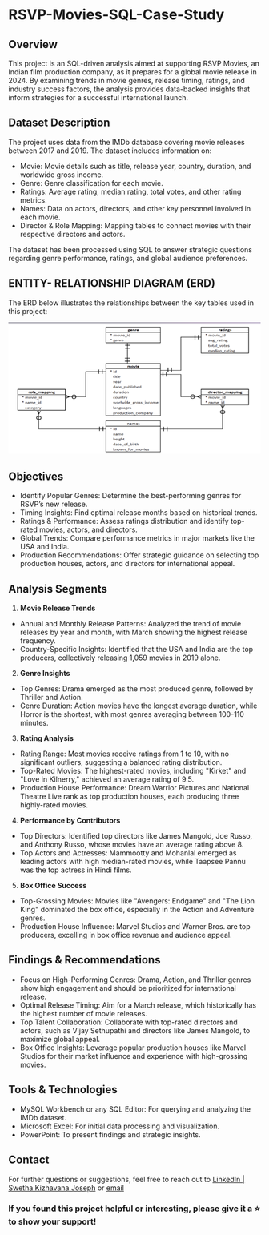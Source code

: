 # RSVP-Movies-SQL-Case-Study
## Overview
This project is an SQL-driven analysis aimed at supporting RSVP Movies, an Indian film production company, as it prepares for a global movie release in 2024. By examining trends in movie genres, release timing, ratings, and industry success factors, the analysis provides data-backed insights that inform strategies for a successful international launch.

## Dataset Description
The project uses data from the IMDb database covering movie releases between 2017 and 2019. The dataset includes information on:

* Movie: Movie details such as title, release year, country, duration, and worldwide gross income.
* Genre: Genre classification for each movie.
* Ratings: Average rating, median rating, total votes, and other rating metrics.
* Names: Data on actors, directors, and other key personnel involved in each movie.
* Director & Role Mapping: Mapping tables to connect movies with their respective directors and actors.
  
The dataset has been processed using SQL to answer strategic questions regarding genre performance, ratings, and global audience preferences.

## ENTITY- RELATIONSHIP DIAGRAM (ERD)
The ERD below illustrates the relationships between the key tables used in this project:

![Entity-Relationship Diagram](ERD.png)

## Objectives
* Identify Popular Genres: Determine the best-performing genres for RSVP’s new release.
* Timing Insights: Find optimal release months based on historical trends.
* Ratings & Performance: Assess ratings distribution and identify top-rated movies, actors, and directors.
* Global Trends: Compare performance metrics in major markets like the USA and India.
* Production Recommendations: Offer strategic guidance on selecting top production houses, actors, and directors for international appeal.

## Analysis Segments

1. **Movie Release Trends**
* Annual and Monthly Release Patterns: Analyzed the trend of movie releases by year and month, with March showing the highest release frequency.
* Country-Specific Insights: Identified that the USA and India are the top producers, collectively releasing 1,059 movies in 2019 alone.

2. **Genre Insights**
* Top Genres: Drama emerged as the most produced genre, followed by Thriller and Action.
* Genre Duration: Action movies have the longest average duration, while Horror is the shortest, with most genres averaging between 100-110 minutes.

3. **Rating Analysis**
* Rating Range: Most movies receive ratings from 1 to 10, with no significant outliers, suggesting a balanced rating distribution.
* Top-Rated Movies: The highest-rated movies, including "Kirket" and "Love in Kilnerry," achieved an average rating of 9.5.
* Production House Performance: Dream Warrior Pictures and National Theatre Live rank as top production houses, each producing three highly-rated movies.

4. **Performance by Contributors**
* Top Directors: Identified top directors like James Mangold, Joe Russo, and Anthony Russo, whose movies have an average rating above 8.
* Top Actors and Actresses: Mammootty and Mohanlal emerged as leading actors with high median-rated movies, while Taapsee Pannu was the top actress in Hindi films.

5. **Box Office Success**
* Top-Grossing Movies: Movies like "Avengers: Endgame" and "The Lion King" dominated the box office, especially in the Action and Adventure genres.
* Production House Influence: Marvel Studios and Warner Bros. are top producers, excelling in box office revenue and audience appeal.

## Findings & Recommendations
* Focus on High-Performing Genres: Drama, Action, and Thriller genres show high engagement and should be prioritized for international release.
* Optimal Release Timing: Aim for a March release, which historically has the highest number of movie releases.
* Top Talent Collaboration: Collaborate with top-rated directors and actors, such as Vijay Sethupathi and directors like James Mangold, to maximize global appeal.
* Box Office Insights: Leverage popular production houses like Marvel Studios for their market influence and experience with high-grossing movies.

## Tools & Technologies
* MySQL Workbench or any SQL Editor: For querying and analyzing the IMDb dataset.
* Microsoft Excel: For initial data processing and visualization.
* PowerPoint: To present findings and strategic insights.

## Contact
For further questions or suggestions, feel free to reach out to [LinkedIn | Swetha Kizhavana Joseph](https://www.linkedin.com/in/swetha-kizhavana-joseph-04b68721b/) or [email](swethakjoseph16@gmail.com) 
### If you found this project helpful or interesting, please give it a ⭐ to show your support!
